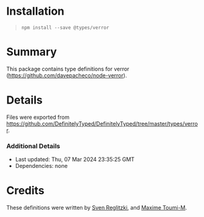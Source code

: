 # Installation
> `npm install --save @types/verror`

# Summary
This package contains type definitions for verror (https://github.com/davepacheco/node-verror).

# Details
Files were exported from https://github.com/DefinitelyTyped/DefinitelyTyped/tree/master/types/verror.

### Additional Details
 * Last updated: Thu, 07 Mar 2024 23:35:25 GMT
 * Dependencies: none

# Credits
These definitions were written by [Sven Reglitzki](https://github.com/svi3c), and [Maxime Toumi-M](https://github.com/max4t).
